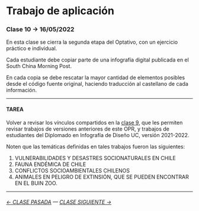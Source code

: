 # Trabajo de aplicación

### Clase 10 → 16/05/2022

En esta clase se cierra la segunda etapa del Optativo, con un ejercicio práctico e individual. 

Cada estudiante debe copiar parte de una infografía digital publicada en el South China Morning Post. 

En cada copia se debe rescatar la mayor cantidad de elementos posibles desde el código fuente original, haciendo traducción al castellano de cada información.

- - - - - - - - - - - - - 

#### TAREA

Volver a revisar los vínculos compartidos en la [clase 9](https://github.com/profesorfaco/dno075-2022-1/tree/main/clase-09), que les permiten revisar trabajos de versiones anteriores de este OPR, y trabajos de estudiantes del Diplomado en Infografía de Diseño UC, versión 2021-2022.

Noten que las temáticas definidas en tales trabajos fueron las siguientes:

1. VULNERABILIDADES Y DESASTRES SOCIONATURALES EN CHILE
2. FAUNA ENDÉMICA DE CHILE
3. CONFLICTOS SOCIOAMBIENTALES CHILENOS
4. ANIMALES EN PELIGRO DE EXTINSIÓN, QUE SE PUEDEN ENCONTRAR EN EL BUIN ZOO.

- - - - - - - - - - - - -

###### [← CLASE PASADA](https://github.com/profesorfaco/dno075-2022-1/tree/main/clase-09) — [CLASE SIGUIENTE →](https://github.com/profesorfaco/dno075-2022-1/tree/main/clase-11) 

